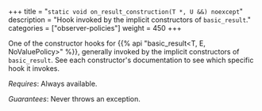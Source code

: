 +++
title = "`static void on_result_construction(T *, U &&) noexcept`"
description = "Hook invoked by the implicit constructors of `basic_result`."
categories = ["observer-policies"]
weight = 450
+++

One of the constructor hooks for {{% api "basic_result<T, E, NoValuePolicy>" %}}, generally invoked by the implicit constructors of `basic_result`. See each constructor's documentation to see which specific hook it invokes.

*Requires*: Always available.

*Guarantees*: Never throws an exception.
